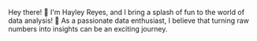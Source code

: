 Hey there! 👋 I'm Hayley Reyes, and I bring a splash of fun to the world of data analysis! 🚀 As a passionate data enthusiast, I believe that turning raw numbers into insights can be an exciting journey.

<!---
HayleyReyes/HayleyReyes is a ✨ special ✨ repository because its `README.md` (this file) appears on your GitHub profile.
You can click the Preview link to take a look at your changes.
--->
